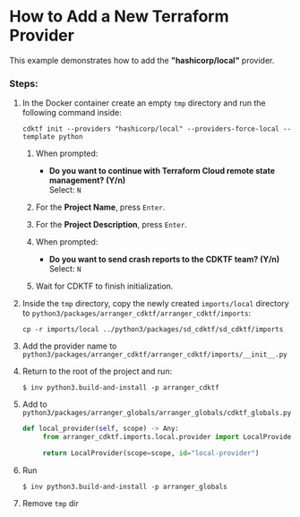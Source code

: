 # How to Add a New Terraform Provider

This example demonstrates how to add the **"hashicorp/local"** provider.

### Steps:

1. In the Docker container create an empty `tmp` directory and run the following command inside:
   ```shell
   cdktf init --providers "hashicorp/local" --providers-force-local --template python
   ```

   1. When prompted:
      - **Do you want to continue with Terraform Cloud remote state management? (Y/n)**  
        Select: `N`

   2. For the **Project Name**, press `Enter`.

   3. For the **Project Description**, press `Enter`.

   4. When prompted:
      - **Do you want to send crash reports to the CDKTF team? (Y/n)**  
        Select: `N`

   5. Wait for CDKTF to finish initialization.
2. Inside the `tmp` directory, copy the newly created `imports/local` directory to `python3/packages/arranger_cdktf/arranger_cdktf/imports`:
   ```shell
   cp -r imports/local ../python3/packages/sd_cdktf/sd_cdktf/imports
   ```
3. Add the provider name to `python3/packages/arranger_cdktf/arranger_cdktf/imports/__init__.py`
4. Return to the root of the project and run:
   ```shell
   $ inv python3.build-and-install -p arranger_cdktf
   ```

5. Add to `python3/packages/arranger_globals/arranger_globals/cdktf_globals.py`

   ```python
   def local_provider(self, scope) -> Any:
        from arranger_cdktf.imports.local.provider import LocalProvider

        return LocalProvider(scope=scope, id="local-provider")
   ```

6. Run
   ```shell
   $ inv python3.build-and-install -p arranger_globals
   ```
7. Remove `tmp` dir
   